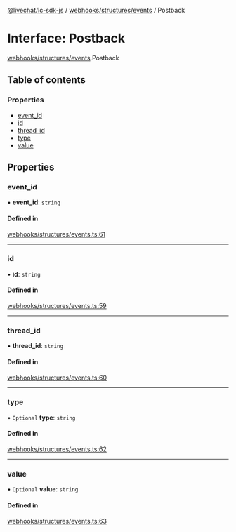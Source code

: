 [@livechat/lc-sdk-js](../README.md) / [webhooks/structures/events](../modules/webhooks_structures_events.md) / Postback

# Interface: Postback

[webhooks/structures/events](../modules/webhooks_structures_events.md).Postback

## Table of contents

### Properties

- [event\_id](webhooks_structures_events.Postback.md#event_id)
- [id](webhooks_structures_events.Postback.md#id)
- [thread\_id](webhooks_structures_events.Postback.md#thread_id)
- [type](webhooks_structures_events.Postback.md#type)
- [value](webhooks_structures_events.Postback.md#value)

## Properties

### event\_id

• **event\_id**: `string`

#### Defined in

[webhooks/structures/events.ts:61](https://github.com/livechat/lc-sdk-js/blob/c7b3817/src/webhooks/structures/events.ts#L61)

___

### id

• **id**: `string`

#### Defined in

[webhooks/structures/events.ts:59](https://github.com/livechat/lc-sdk-js/blob/c7b3817/src/webhooks/structures/events.ts#L59)

___

### thread\_id

• **thread\_id**: `string`

#### Defined in

[webhooks/structures/events.ts:60](https://github.com/livechat/lc-sdk-js/blob/c7b3817/src/webhooks/structures/events.ts#L60)

___

### type

• `Optional` **type**: `string`

#### Defined in

[webhooks/structures/events.ts:62](https://github.com/livechat/lc-sdk-js/blob/c7b3817/src/webhooks/structures/events.ts#L62)

___

### value

• `Optional` **value**: `string`

#### Defined in

[webhooks/structures/events.ts:63](https://github.com/livechat/lc-sdk-js/blob/c7b3817/src/webhooks/structures/events.ts#L63)
